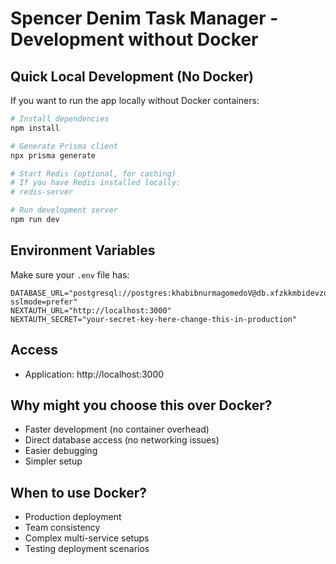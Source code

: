# Spencer Denim Task Manager - Development without Docker

## Quick Local Development (No Docker)

If you want to run the app locally without Docker containers:

```bash
# Install dependencies
npm install

# Generate Prisma client
npx prisma generate

# Start Redis (optional, for caching)
# If you have Redis installed locally:
# redis-server

# Run development server
npm run dev
```

## Environment Variables

Make sure your `.env` file has:
```
DATABASE_URL="postgresql://postgres:khabibnurmagomedoV@db.xfzkkmbidevzowixapuh.supabase.co:5432/postgres?sslmode=prefer"
NEXTAUTH_URL="http://localhost:3000"
NEXTAUTH_SECRET="your-secret-key-here-change-this-in-production"
```

## Access
- Application: http://localhost:3000

## Why might you choose this over Docker?
- Faster development (no container overhead)
- Direct database access (no networking issues)
- Easier debugging
- Simpler setup

## When to use Docker?
- Production deployment
- Team consistency
- Complex multi-service setups
- Testing deployment scenarios
